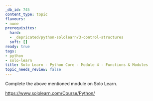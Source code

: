 ```yaml
---
_db_id: 745
content_type: topic
flavours:
- none
prerequisites:
  hard:
  - _depricated/python-sololearn/3-control-structures
  soft: []
ready: true
tags:
- python
- solo-learn
title: Solo Learn - Python Core - Module 4 - Functions & Modules
topic_needs_review: false
---
```


Complete the above mentioned module on Solo Learn.

https://www.sololearn.com/Course/Python/